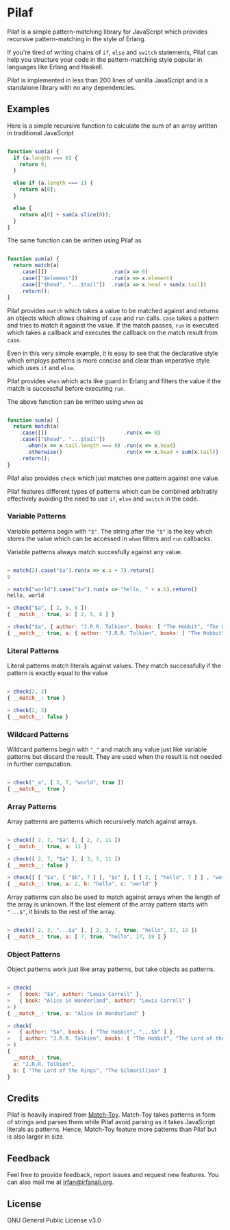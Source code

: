 # Pilaf
Pilaf is a simple pattern-matching library for JavaScript which provides
recursive pattern-matching in the style of Erlang.

If you're tired of writing chains of `if`, `else` and `switch` statements,
Pilaf can help you structure your code in the pattern-matching style popular in
languages like Erlang and Haskell.

Pilaf is implemented in less than 200 lines of vanilla JavaScript and is a
standalone library with no any dependencies.

## Examples

Here is a simple recursive function to calculate the sum of an array written in
traditional JavaScript

```javascript

function sum(a) {
  if (a.length === 0) {
    return 0;
  }

  else if (a.length === 1) {
    return a[0];
  }

  else {
    return a[0] + sum(a.slice(0));
  }
}

```

The same function can be written using Pilaf as

```javascript

function sum(a) {
  return match(a)
    .case([])                     .run(x => 0)
    .case(["$element"])           .run(x => x.element)
    .case(["$head", "...$tail"])  .run(x => x.head + sum(x.tail))
    .return();
}

```

Pilaf provides `match` which takes a value to be matched against and
returns an objects which allows chaining of `case` and `run` calls. `case`
takes a pattern and tries to match it against the value. If the match passes,
`run` is executed which takes a callback and executes the callback on the match
result from `case`.

Even in this very simple example, it is easy to see that the declarative style
which employs patterns is more concise and clear than imperative style which
uses `if` and `else`.

Pilaf provides `when` which acts like guard in Erlang and filters the value if
the match is successful before executing `run`.

The above function can be written using `when` as

```javascript

function sum(a) {
  return match(a)
    .case([])                         .run(x => 0)
    .case(["$head", "...$tail"])
      .when(x => x.tail.length === 0) .run(x => x.head)
      .otherwise()                    .run(x => x.head + sum(x.tail))
    .return();
}


```

Pilaf also provides `check` which just matches one pattern against one value.

Pilaf features different types of patterns which can be combined arbitratily
effectively avoiding the need to use `if`, `else` and `switch` in the code.

### Variable Patterns
Variable patterns begin with `"$"`. The string after the `"$"` is the key which
stores the value which can be accessed in `when` filters and `run` callbacks.

Variable patterns always match succesfully against any value.

```javascript

> match(2).case("$a").run(x => x.a + 7).return()
9

> match("world").case("$a").run(x => "hello, " + x.b).return()
hello, world

> check("$a", [ 2, 5, 8 ])
{ __match__: true, a: [ 2, 5, 8 ] }

> check("$a", { author: "J.R.R. Tolkien", books: [ "The Hobbit", "The Lord of the Rings" ] })
{ __match__: true, a: { author: "J.R.R. Tolkien", books: [ "The Hobbit", "The Lord of the Rings" ] } }

```

### Literal Patterns
Literal patterns match literals against values. They match successfully if the
pattern is exactly equal to the value

```javascript

> check(2, 2)
{ __match__: true }

> check(2, 3)
{ __match__: false }

```


### Wildcard Patterns
Wildcard patterns begin with `"_"` and match any value just like variable
patterns but discard the result. They are used when the result is not needed in
further computation.

```javascript

> check("_a", [ 3, 7, "world", true ])
{ __match__: true }

```

### Array Patterns
Array patterns are patterns which recursively match against arrays.

```javascript

> check([ 2, 7, "$a" ], [ 2, 7, 11 ])
{ __match__: true, a: 11 }

> check([ 2, 7, "$a" ], [ 3, 5, 11 ])
{ __match__: false }

> check([ [ "$a", [ "$b", 7 ] ], "$c" ], [ [ 2, [ "hello", 7 ] ] , "world" ])
{ __match__: true, a: 2, b: "hello", c: "world" }

```

Array patterns can also be used to match against arrays when the length of the
array is unknown. If the last element of the array pattern starts with `"...$"`,
it binds to the rest of the array.   

```javascript

> check([ 2, 3, "...$a" ], [ 2, 3, 7, true, "hello", 17, 19 ])
{ __match__: true, a: [ 7, true, "hello", 17, 19 ] }

```

### Object Patterns
Object patterns work just like array patterns, but take objects as patterns.

```javascript

> check(
>   { book: "$a", author: "Lewis Carroll" },
>   { book: "Alice in Wonderland", author: "Lewis Carroll" }
> )
{ __match__: true, a: "Alice in Wonderland" }

> check(
>   { author: "$a", books: [ "The Hobbit", "...$b" ] },
>   { author: "J.R.R. Tolkien", books: [ "The Hobbit", "The Lord of the Rings", "The Silmarillion" ] }
> )
{
  __match__: true,
  a: "J.R.R. Tolkien",
  b: [ "The Lord of the Rings", "The Silmarillion" ]
}

```

## Credits
Pilaf is heavily inspired from
[Match-Toy](https://github.com/AlfonsoFilho/match-toy). Match-Toy takes
patterns in form of strings and parses them while Pilaf avoid parsing as it
takes JavaScript literals as patterns. Hence, Match-Toy feature more patterns
than Pilaf but is also larger in size.

## Feedback
Feel free to provide feedback, report issues and request new features. You can
also mail me at irfan@irfanali.org.

## License
GNU General Public License v3.0
